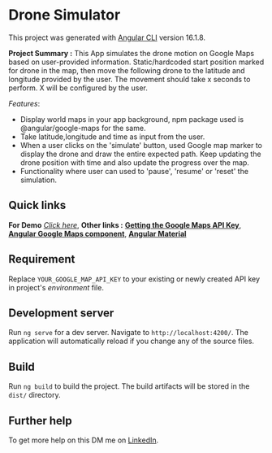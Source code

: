 # Drone Simulator

This project was generated with [Angular CLI](https://github.com/angular/angular-cli) version 16.1.8.

**Project Summary :**
This App simulates the drone motion on Google Maps based on user-provided information. Static/hardcoded start position marked for drone in the map, then move the following drone to the latitude and longitude provided by the user. The movement should take x seconds to perform. X will be configured by the user.

*Features*:
* Display world maps in your app background, npm package used is @angular/google-maps for the same.
* Take latitude,longitude and time as input from the user.
* When a user clicks on the 'simulate' button, used Google map marker to display the drone and draw the entire expected path. Keep updating the drone position with time and also update the progress over the map.
* Functionality where user can used to 'pause', 'resume' or 'reset' the simulation.

## Quick links 

**For Demo** *[Click here](http://demo.mayankagrawal.co.in/)*, 
**Other links :** **[Getting the Google Maps API Key](https://developers.google.com/maps/get-started)**,
**[Angular Google Maps component](https://github.com/angular/components/blob/main/src/google-maps/README.md)**, **[Angular Material](https://material.angular.io/)**

## Requirement
 Replace `YOUR_GOOGLE_MAP_API_KEY` to your existing or newly created API key in project's *environment* file.

## Development server

Run `ng serve` for a dev server. Navigate to `http://localhost:4200/`. The application will automatically reload if you change any of the source files.

## Build

Run `ng build` to build the project. The build artifacts will be stored in the `dist/` directory.

## Further help

To get more help on this DM me on [LinkedIn](https://www.linkedin.com/in/mayank-agrawal-59192940/).
